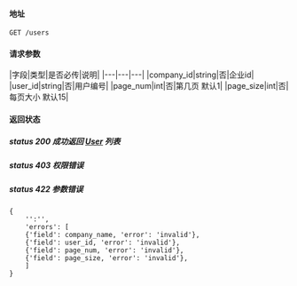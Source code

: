 #### 地址
```
GET /users
```

#### 请求参数
|字段|类型|是否必传|说明|
|---|---|---|
|company_id|string|否|企业id|
|user_id|string|否|用户编号|
|page_num|int|否|第几页 默认1|
|page_size|int|否|每页大小 默认15|

#### 返回状态

##### status 200 成功返回 [User] 列表
##### status 403 权限错误
##### status 422 参数错误
```
{
    '':'',
    'errors': [
    {'field': company_name, 'error': 'invalid'},
    {'field': user_id, 'error': 'invalid'},
    {'field': page_num, 'error': 'invalid'},
    {'field': page_size, 'error': 'invalid'},
    ]
}
```

[User]:entities.md#User
